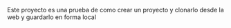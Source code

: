 Este proyecto es una prueba 
de como crear un proyecto y clonarlo desde
la web y guardarlo en forma local